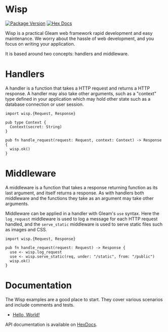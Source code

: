# Wisp

[![Package Version](https://img.shields.io/hexpm/v/wisp)](https://hex.pm/packages/wisp)
[![Hex Docs](https://img.shields.io/badge/hex-docs-ffaff3)](https://hexdocs.pm/wisp/)

Wisp is a practical Gleam web framework rapid development and easy maintenance.
We worry about the hassle of web development, and you focus on writing your
application.

It is based around two concepts: handlers and middleware.

# Handlers

A handler is a function that takes a HTTP request and returns a HTTP
response. A handler may also take other arguments, such as a "context" type
defined in your application which may hold other state such as a database
connection or user session.

```gleam
import wisp.{Request, Response}

pub type Context {
  Context(secret: String)
}

pub fn handle_request(request: Request, context: Context) -> Response {
  wisp.ok()
}
```

# Middleware

A middleware is a function that takes a response returning function as its
last argument, and itself returns a response. As with handlers both
middleware and the functions they take as an argument may take other
arguments.

Middleware can be applied in a handler with Gleam's `use` syntax. Here the
`log_request` middleware is used to log a message for each HTTP request
handled, and the `serve_static` middleware is used to serve static files
such as images and CSS.

```gleam
import wisp.{Request, Response}

pub fn handle_request(request: Request) -> Response {
  use <- wisp.log_request
  use <- wisp.serve_static(req, under: "/static", from: "/public")
  wisp.ok()
}
```

# Documentation

The Wisp examples are a good place to start. They cover various scenarios and
include comments and tests.

- [Hello, World!](https://github.com/lpil/wisp/tree/main/examples/0-hello-world)

API documentation is available on [HexDocs](https://hexdocs.pm/wisp/).
